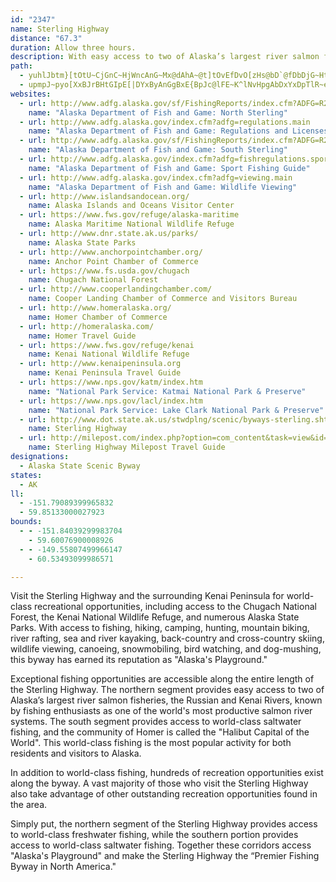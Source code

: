 ```yaml
---
id: "2347"
name: Sterling Highway
distance: "67.3"
duration: Allow three hours.
description: With easy access to two of Alaska’s largest river salmon fisheries, world class saltwater fishing and the  "Halibut Capital of the World" (the town of Homer), the Sterling Highway is known as the premier fishing destination highway of the U.S.
path:
  - yuhlJbtm}[tOtU~CjGnC~HjWncAnG~Mx@dAhA~@t]tOvEfDvO[zHs@bD`@fDbDjG~Ht[n`@zGvHbPxHbC~@nAZrMjErFbBvG~BtA|@lFlFjQlR~GtGpGzGnBhBrTfUfBjAzAf@hBOrAi@bDmBz^_V`CwAzBw@pdB{LvB[|As@tAeAfByB`ByD`AkDlGoWvF}T|BeGhBkCx@_AxCsBjBWb`@}@`Bg@dAs@t@i@~@wA|@eBl@wAlA{El@uDVsFBoEQeHiCq`@SoFO_I?sMXi~@HcGZ{D\yCt@sDr@{CbC_GrAcBtAoApIoFxAoAxAgB~BuE|@_C`B{Gf@mDrQ}vAx@oFb@eCtBcIp@}BjB}EpAkC~DqGpp@ew@zGuIrFoGhBcDjBqFpTa~@pCaKfCkHze@_~@j[}m@xC}ErCkD`Ys[vC}CzBmBlBkAfE{A|RoEpAo@lAeAjBqCjGyMrCaDvC}AbBa@dBMjG@nCWrAa@zEqDjCoDdBwDz@yBn@kClFkObBoCtAoArB_AzV}ErDg@VUdHkBxR_LxCuA~IyA~BcAzOiK`B{@nDoApHwA|Eq@hDgAfDwBbFuEpA_AjCeExByFfFcOn@}AfB{CjNwTbDuEhDgEdFuFxD}ExVcYbAwAr@gBbDaLbB_Hn@mEXkF?{Cs@_`@gAae@KoNByBV{EViChAoGfH{O|C_GdAeCr@sBz@eEVwDx@cUh@sETuAT}@`IeUvFgR|AkHrAwId@iEh@sH~@kVT{Cf@wF`CyPpByLh@cE~@kKjAkP`AqIx@iEd@wAtO}c@b@iBXmBTyBnAaY~Aye@x@wRZ{I?gCMcCOcByAgLg@{GA}DNqQTmGfDca@NkED}JByPGsIkAkOiAwP_AaLYeGCgVB}PHwBp@wIf@cClAoE`AaCpAwBvQwSb@}@`@cBRmDAuA]gDqKyeAEkBHkAZ}A|@uAjOyPnUuXrC_EnG_KjA_Cp@yBd@yBrO}`A`AcF`JmYpZyfA`GuSpAcEzBgGxBgFf\es@rCwGd_@a`AbU}o@b@}A`BwH|Kyi@~@mFNoCAeAKeAKaA_@_BcB}GYuC?oBHeBlB_K^oC
  - upmpJ~pyo[XxBJrBHtGIpE[|DYxByAnGgBxE{BpJc@lFE~K^lNvHpgAbDxYxDpTlR~e@fHj^~BtOE|GoAnMe@lHGnGXpIbF|s@b@vN?dRY`b@kAteAYbc@NfJPfDb@hEdAfF|AfF~ArDtGxPxDrKbCvKlClPnAhGrBpHpCrHzMtUpMbW~L~RhAdAvGhExAfBrFbKzEjEjN|C~GxC|PfNvFhG|ChFdAhClCfFxHlPfAlD~@nExAdIvF`Y|E`XdKbk@~QlgA^bDRfD?fDIzBSzC[lBq@jCyBpFm@tB}AfIc@bB_@dAaDfHu@jCYxBOfBOxISvCKx@y@nC}CrEk@jAg@zAcN~j@aEhSsDf^SvVEzWH~MDvANtAfAdIz@tIT~EBxAGxD{AjPUjEG|DH|FPhF`@vGbBb\l@rJXjGZbM?|BI`CQrBQfFe@`JIrG?rCn@nGp@hCZt@bIpN`A`Dd@jCpIhz@|Bnv@~Enj@nG~k@dGbh@yDhx@iB~~@lE|T|Hng@lAr`A|E|i@aFbe@fI`|A`E~iAgEdWeOd\vF|\yAxOxA`ZeQd{@kJry@yBhw@nHvf@\xHbAdJLtIB|IK~RoAbl@Ibt@ElKSdD[rCcAnH_@~CO|CKrDCtDbCn{@hD`hAn@tLtHlmAPzELbF@zC[dgADjO^vY?fGi@dR}@|PGzEDzD^lGbC|Xr@~JNfDNtM?~D]rYw@~g@SnEc@lFo@`GwT~}A}YfwBiEnZeA`GgArE_Lhc@{B~HqArCoBdCi@b@oCtA_RzG}@b@sBfBcB~ByUba@aGpJuAfByB~BcS`PyAnBs@jAmBhEwKnX}X~q@{L`[sAhDg@hBe@vB[dCYdCS`DIzC?xBb@bg@CbCK`Fe@xJqBl_@OfB_AvIeNhgAq@vI[~FQnNDlFNbFrAd{@n@vf@XjL\lFl@bHv@`GrBrKtL~l@\jC`@~FHhCC~H[`HiApNy@|MW|FqBf|@sAbg@i@x[{G|wCqJ|gEYnOsFtcCo@hUO`DYjEqIdaA]~JpDnuG^zj@^~s@ErFIjDS~DwVbwD_@lKAzD@nC`@zKf@`Fn`AtoFhAbI\zG@fFO~FoAvRE|CmFbx@sAzTSxJA|GPtO
websites:
  - url: http://www.adfg.alaska.gov/sf/FishingReports/index.cfm?ADFG=R2.ReportDetail&area_key=5
    name: "Alaska Department of Fish and Game: North Sterling"
  - url: http://www.adfg.alaska.gov/index.cfm?adfg=regulations.main
    name: "Alaska Department of Fish and Game: Regulations and Licenses"
  - url: http://www.adfg.alaska.gov/sf/FishingReports/index.cfm?ADFG=R2.ReportDetail&area_key=8
    name: "Alaska Department of Fish and Game: South Sterling"
  - url: http://www.adfg.alaska.gov/index.cfm?adfg=fishregulations.sport
    name: "Alaska Department of Fish and Game: Sport Fishing Guide"
  - url: http://www.adfg.alaska.gov/index.cfm?adfg=viewing.main
    name: "Alaska Department of Fish and Game: Wildlife Viewing"
  - url: http://www.islandsandocean.org/
    name: Alaska Islands and Oceans Visitor Center
  - url: https://www.fws.gov/refuge/alaska-maritime
    name: Alaska Maritime National Wildlife Refuge
  - url: http://www.dnr.state.ak.us/parks/
    name: Alaska State Parks
  - url: http://www.anchorpointchamber.org/
    name: Anchor Point Chamber of Commerce
  - url: https://www.fs.usda.gov/chugach
    name: Chugach National Forest
  - url: http://www.cooperlandingchamber.com/
    name: Cooper Landing Chamber of Commerce and Visitors Bureau
  - url: http://www.homeralaska.org/
    name: Homer Chamber of Commerce
  - url: http://homeralaska.com/
    name: Homer Travel Guide
  - url: https://www.fws.gov/refuge/kenai
    name: Kenai National Wildlife Refuge
  - url: http://www.kenaipeninsula.org
    name: Kenai Peninsula Travel Guide
  - url: https://www.nps.gov/katm/index.htm
    name: "National Park Service: Katmai National Park & Preserve"
  - url: https://www.nps.gov/lacl/index.htm
    name: "National Park Service: Lake Clark National Park & Preserve"
  - url: http://www.dot.state.ak.us/stwdplng/scenic/byways-sterling.shtml
    name: Sterling Highway
  - url: http://milepost.com/index.php?option=com_content&task=view&id=356&Itemid=416
    name: Sterling Highway Milepost Travel Guide
designations:
  - Alaska State Scenic Byway
states:
  - AK
ll:
  - -151.79089399965832
  - 59.85133000027923
bounds:
  - - -151.84039299983704
    - 59.60076900008926
  - - -149.55807499966147
    - 60.53493099986571

---
```


Visit the Sterling Highway and the surrounding Kenai Peninsula for world-class recreational opportunities, including access to the Chugach National Forest, the Kenai National Wildlife Refuge, and numerous Alaska State Parks. With access to fishing, hiking, camping, hunting, mountain biking, river rafting, sea and river kayaking, back-country and cross-country skiing, wildlife viewing, canoeing, snowmobiling, bird watching, and dog-mushing, this byway has earned its reputation as  "Alaska's Playground."

Exceptional fishing opportunities are accessible along the entire length of the Sterling Highway. The northern segment provides easy access to two of Alaska’s largest river salmon fisheries, the Russian and Kenai Rivers, known by fishing enthusiasts as one of the world's most productive salmon river systems. The south segment provides access to world-class saltwater fishing, and the community of Homer is called the "Halibut Capital of the World". This world-class fishing is the most popular activity for both residents and visitors to Alaska.

In addition to world-class fishing, hundreds of recreation opportunities exist along the byway. A vast majority of those who visit the Sterling Highway also take advantage of other outstanding recreation opportunities found in the area.

Simply put, the northern segment of the Sterling Highway provides access to world-class freshwater fishing, while the southern portion provides access to world-class saltwater fishing. Together these corridors access "Alaska's Playground" and make the Sterling Highway the “Premier Fishing Byway in North America."
